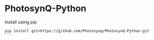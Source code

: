 # PhotosynQ-Python

Install using pip
```bash
pip install git+https://github.com/Photosynq/PhotosynQ-Python.git
``'
